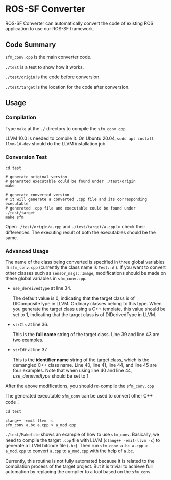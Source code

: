 # ROS-SF Converter

ROS-SF Converter can automatically convert the code of existing ROS application to use our ROS-SF framework.



## Code Summary

`sfm_conv.cpp` is the main converter code.

`./test` is a test to show how it works.

`./test/origin` is the code before conversion.

`./test/target` is the location for the code after conversion.



## Usage

### Compilation

Type `make` at the `./` directory to compile the `sfm_conv.cpp`.

LLVM 10.0 is needed to compile it. On Ubuntu 20.04, `sudo apt install llvm-10-dev` should do the LLVM installation job.



### Conversion Test

```
cd test

# generate original version
# generated executable could be found under ./test/origin
make 

# generate converted version
# it will generate a converted .cpp file and its corresponding executable
# generated .cpp file and executable could be found under ./test/target
make sfm 
```

Open `./test/origin/a.cpp` and `./test/target/a.cpp` to check their differences. The executing result of both the executables should be the same.



### Advanced Usage

The name of the class being converted is specified in three global variables in  `sfm_conv.cpp` (currently the class name is `Test::A` ).  If you want to convert other classes such as `sensor_msgs::Image`,  modifications should be made on these global variables in `sfm_conv.cpp`.

- `use_dereivedtype` at line 34.

  The default value is 0, indicating that the target class is of DICompositeType in LLVM. Ordinary classes belong to this type. When you generate the target class using a C++ template, this value should be set to 1, indicating that the target class is of DIDerivedType in LLVM.

- `strCls` at line 36.

  This is the **full name** string of the target class. Line 39 and line 43 are two examples.

- `strIdf` at line 37.

  This is the **identifier name** string of the target class, which is the demangled C++ class name. Line 40, line 41, line 44, and line 45 are four examples. Note that when using line 40 and line 44, _use_dereivedtype_ should be set to 1.

After the above modifications, you should re-compile the `sfm_conv.cpp` 

The generated executable `sfm_conv` can be used to convert other C++ code：

```
cd test

clang++ -emit-llvm -c
sfm_conv a.bc a.cpp > a_mod.cpp
```



`./test/Makefile`  shows an example of how to use `sfm_conv`.
Basically, we need to compile the target `.cpp` file with LLVM (`clang++ -emit-llvm -c`) to generate a LLVM bitcode file (`.bc`).
Then run `sfm_conv a.bc a.cpp > a_mod.cpp` to convert `a.cpp` to `a_mod.cpp` with the help of `a.bc`.

Currently, this routine is not fully automated because it is related to the compilation process of the target project.
But it is trivial to achieve full automation by replacing the compiler to a tool based on the `sfm_conv`.
